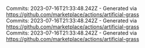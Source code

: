 Commits: 2023-07-16T21:33:48.242Z - Generated via https://github.com/marketplace/actions/artificial-grass
<br>
Commits: 2023-07-16T21:33:48.242Z - Generated via https://github.com/marketplace/actions/artificial-grass
<br>
Commits: 2023-07-16T21:33:48.242Z - Generated via https://github.com/marketplace/actions/artificial-grass
<br>
